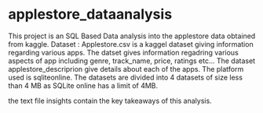 # applestore_dataanalysis
This project is an SQL Based Data analysis into the applestore data obtained from kaggle.
Dataset : Applestore.csv is a kaggel  dataset giving information regarding various apps.
 The datset gives information regadring various aspects of app including genre, track_name, price, ratings etc...
The dataset applestore_descriprion give details about each of the apps.
The platform used is sqliteonline. The datasets are divided into 4 datasets of size less than 4 MB as SQLite online has a limit of 4MB.

the text file insights contain the key takeaways of this analysis. 
